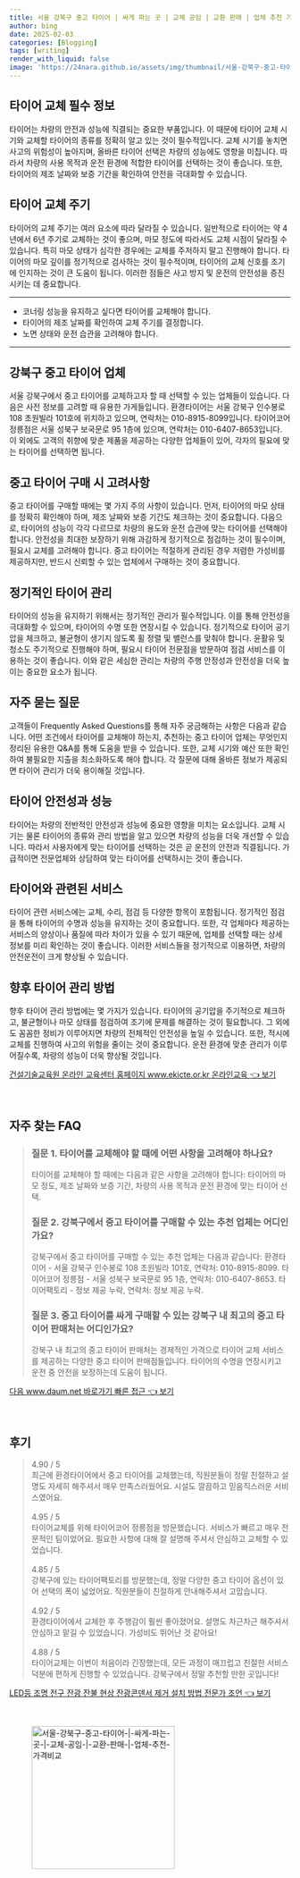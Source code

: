 ```yaml
---
title: 서울 강북구 중고 타이어 | 싸게 파는 곳 | 교체 공임 | 교환 판매 | 업체 추천 가격비교
author: bing
date: 2025-02-03
categories: [Blogging]
tags: [writing]
render_with_liquid: false
image: 'https://24nara.github.io/assets/img/thumbnail/서울-강북구-중고-타이어-|-싸게-파는-곳-|-교체-공임-|-교환-판매-|-업체-추천-가격비교.webp'
---
```



<h2 id='타이어 교체 필수 정보'>타이어 교체 필수 정보</h2>

<p>타이어는 차량의 안전과 성능에 직결되는 중요한 부품입니다. 이 때문에 타이어 교체 시기와 교체할 타이어의 종류를 정확히 알고 있는 것이 필수적입니다. 교체 시기를 놓치면 사고의 위험성이 높아지며, 올바른 타이어 선택은 차량의 성능에도 영향을 미칩니다. 따라서 차량의 사용 목적과 운전 환경에 적합한 타이어를 선택하는 것이 좋습니다. 또한, 타이어의 제조 날짜와 보증 기간을 확인하여 안전을 극대화할 수 있습니다.</p>

<h2 id='타이어 교체 주기'>타이어 교체 주기</h2>

<p>타이어의 교체 주기는 여러 요소에 따라 달라질 수 있습니다. 일반적으로 타이어는 약 4년에서 6년 주기로 교체하는 것이 좋으며, 마모 정도에 따라서도 교체 시점이 달라질 수 있습니다. 특히 마모 상태가 심각한 경우에는 교체를 주저하지 말고 진행해야 합니다. 타이어의 마모 깊이를 정기적으로 검사하는 것이 필수적이며, 타이어의 교체 신호를 조기에 인지하는 것이 큰 도움이 됩니다. 이러한 점들은 사고 방지 및 운전의 안전성을 증진시키는 데 중요합니다.</p>

<hr />

<ul>
    <li>코너링 성능을 유지하고 싶다면 타이어를 교체해야 합니다.</li>
    <li>타이어의 제조 날짜를 확인하여 교체 주기를 결정합니다.</li>
    <li>노면 상태와 운전 습관을 고려해야 합니다.</li>
</ul>

<hr />

<h2 id='강북구 중고 타이어 업체'>강북구 중고 타이어 업체</h2>

<p>서울 강북구에서 중고 타이어를 교체하고자 할 때 선택할 수 있는 업체들이 있습니다. 다음은 사전 정보를 고려할 때 유용한 가게들입니다. 환경타이어는 서울 강북구 인수봉로 108 초원빌라 101호에 위치하고 있으며, 연락처는 010-8915-8099입니다. 타이어코어 정릉점은 서울 성북구 보국문로 95 1층에 있으며, 연락처는 010-6407-8653입니다. 이 외에도 고객의 취향에 맞춘 제품을 제공하는 다양한 업체들이 있어, 각자의 필요에 맞는 타이어를 선택하면 됩니다.</p>

<h2 id='중고 타이어 구매 시 고려사항'>중고 타이어 구매 시 고려사항</h2>

<p>중고 타이어를 구매할 때에는 몇 가지 주의 사항이 있습니다. 먼저, 타이어의 마모 상태를 정확히 확인해야 하며, 제조 날짜와 보증 기간도 체크하는 것이 중요합니다. 다음으로, 타이어의 성능이 각각 다르므로 차량의 용도와 운전 습관에 맞는 타이어를 선택해야 합니다. 안전성을 최대한 보장하기 위해 과감하게 정기적으로 점검하는 것이 필수이며, 필요시 교체를 고려해야 합니다. 중고 타이어는 적절하게 관리된 경우 저렴한 가성비를 제공하지만, 반드시 신뢰할 수 있는 업체에서 구매하는 것이 중요합니다.</p>

<h2 id='정기적인 타이어 관리'>정기적인 타이어 관리</h2>

<p>타이어의 성능을 유지하기 위해서는 정기적인 관리가 필수적입니다. 이를 통해 안전성을 극대화할 수 있으며, 타이어의 수명 또한 연장시킬 수 있습니다. 정기적으로 타이어 공기압을 체크하고, 불균형이 생기지 않도록 휠 정렬 및 밸런스를 맞춰야 합니다. 윤활유 및 청소도 주기적으로 진행해야 하며, 필요시 타이어 전문점을 방문하여 점검 서비스를 이용하는 것이 좋습니다. 이와 같은 세심한 관리는 차량의 주행 안정성과 안전성을 더욱 높이는 중요한 요소가 됩니다.</p>

<h2 id='자주 묻는 질문'>자주 묻는 질문</h2>

<p>고객들이 Frequently Asked Questions를 통해 자주 궁금해하는 사항은 다음과 같습니다. 어떤 조건에서 타이어를 교체해야 하는지, 추천하는 중고 타이어 업체는 무엇인지 정리된 유용한 Q&A를 통해 도움을 받을 수 있습니다. 또한, 교체 시기와 예산 또한 확인하여 불필요한 지출을 최소화하도록 해야 합니다. 각 질문에 대해 올바른 정보가 제공되면 타이어 관리가 더욱 용이해질 것입니다.</p>

<h2 id='타이어 안전성과 성능'>타이어 안전성과 성능</h2>

<p>타이어는 차량의 전반적인 안전성과 성능에 중요한 영향을 미치는 요소입니다. 교체 시기는 물론 타이어의 종류와 관리 방법을 알고 있으면 차량의 성능을 더욱 개선할 수 있습니다. 따라서 사용자에게 맞는 타이어를 선택하는 것은 곧 운전의 안전과 직결됩니다. 가급적이면 전문업체와 상담하여 맞는 타이어를 선택하시는 것이 좋습니다.</p>

<h2 id='타이어와 관련된 서비스'>타이어와 관련된 서비스</h2>

<p>타이어 관련 서비스에는 교체, 수리, 점검 등 다양한 항목이 포함됩니다. 정기적인 점검을 통해 타이어의 수명과 성능을 유지하는 것이 중요합니다. 또한, 각 업체마다 제공하는 서비스의 양상이나 품질에 따라 차이가 있을 수 있기 때문에, 업체를 선택할 때는 상세 정보를 미리 확인하는 것이 좋습니다. 이러한 서비스들을 정기적으로 이용하면, 차량의 안전운전이 크게 향상될 수 있습니다.</p>

<h2 id='향후 타이어 관리 방법'>향후 타이어 관리 방법</h2>

<p>향후 타이어 관리 방법에는 몇 가지가 있습니다. 타이어의 공기압을 주기적으로 체크하고, 불균형이나 마모 상태를 점검하여 조기에 문제를 해결하는 것이 필요합니다. 그 외에도 꼼꼼한 정비가 이루어지면 차량의 전체적인 안전성을 높일 수 있습니다. 또한, 적시에 교체를 진행하여 사고의 위험을 줄이는 것이 중요합니다. 운전 환경에 맞춘 관리가 이루어질수록, 차량의 성능이 더욱 향상될 것입니다.</p>


<p><a class="click-button" title="건설기술교육원 온라인 교육센터 홈페이지 www.ekicte.or.kr 온라인교육" href="https://24nara.github.io/posts/%EA%B1%B4%EC%84%A4%EA%B8%B0%EC%88%A0%EA%B5%90%EC%9C%A1%EC%9B%90-%EC%98%A8%EB%9D%BC%EC%9D%B8-%EA%B5%90%EC%9C%A1%EC%84%BC%ED%84%B0-%ED%99%88%ED%8E%98%EC%9D%B4%EC%A7%80-www.ekicte.or.kr-%EC%98%A8%EB%9D%BC%EC%9D%B8%EA%B5%90%EC%9C%A1/" rel="dofollow">건설기술교육원 온라인 교육센터 홈페이지 www.ekicte.or.kr 온라인교육 👈 보기</a></p><br>
<h2 id='자주_찾는_FAQ'>자주 찾는 FAQ</h2>
<div itemscope="" itemtype="https://schema.org/FAQPage"> 
<blockquote> 
<div itemscope="" itemprop="mainEntity" itemtype="https://schema.org/Question"> 
<h3 itemprop="name">질문 1. 타이어를 교체해야 할 때에 어떤 사항을 고려해야 하나요?</h3> 
<div itemscope="" itemprop="acceptedAnswer" itemtype="https://schema.org/Answer"> 
<span itemprop="text"> 
<p>타이어를 교체해야 할 때에는 다음과 같은 사항을 고려해야 합니다: 타이어의 마모 정도, 제조 날짜와 보증 기간, 차량의 사용 목적과 운전 환경에 맞는 타이어 선택.</p> 
</span> 
</div> 
</div> 
<div itemscope="" itemprop="mainEntity" itemtype="https://schema.org/Question"> 
<h3 itemprop="name">질문 2. 강북구에서 중고 타이어를 구매할 수 있는 추천 업체는 어디인가요?</h3> 
<div itemscope="" itemprop="acceptedAnswer" itemtype="https://schema.org/Answer"> 
<span itemprop="text"> 
<p>강북구에서 중고 타이어를 구매할 수 있는 추천 업체는 다음과 같습니다: 환경타이어 - 서울 강북구 인수봉로 108 초원빌라 101호, 연락처: 010-8915-8099. 타이어코어 정릉점 - 서울 성북구 보국문로 95 1층, 연락처: 010-6407-8653. 타이어팩토리 - 정보 제공 누락, 연락처: 정보 제공 누락.</p> 
</span> 
</div> 
</div> 
<div itemscope="" itemprop="mainEntity" itemtype="https://schema.org/Question"> 
<h3 itemprop="name">질문 3. 중고 타이어를 싸게 구매할 수 있는 강북구 내 최고의 중고 타이어 판매처는 어디인가요?</h3> 
<div itemscope="" itemprop="acceptedAnswer" itemtype="https://schema.org/Answer"> 
<span itemprop="text"> 
<p>강북구 내 최고의 중고 타이어 판매처는 경제적인 가격으로 타이어 교체 서비스를 제공하는 다양한 중고 타이어 판매점들입니다. 타이어의 수명을 연장시키고 운전 중 안전을 보장하는데 도움이 됩니다.</p> 
</span> 
</div> 
</div> 
</blockquote> 
</div>
<p><a class="click-button" title="다음 www.daum.net 바로가기 빠른 접근" href="https://24nara.github.io/posts/%EB%8B%A4%EC%9D%8C-www.daum.net-%EB%B0%94%EB%A1%9C%EA%B0%80%EA%B8%B0-%EB%B9%A0%EB%A5%B8-%EC%A0%91%EA%B7%BC/" rel="dofollow">다음 www.daum.net 바로가기 빠른 접근 👈 보기</a></p><br>
<h2 id='후기'>후기</h2>
<div itemscope itemtype="https://schema.org/Product">
  <blockquote>
  <div itemprop="review" itemscope itemtype="https://schema.org/Review">
      <div itemprop="reviewRating" itemscope itemtype="https://schema.org/Rating"> <span itemprop="ratingValue">4.90</span> / <span itemprop="bestRating">5</span> </div>
      <span itemprop="reviewBody">최근에 환경타이어에서 중고 타이어를 교체했는데, 직원분들이 정말 친절하고 설명도 자세히 해주셔서 매우 만족스러웠어요. 시설도 깔끔하고 믿음직스러운 서비스였어요.</span>
  </div>
  <br>
  <div itemprop="review" itemscope itemtype="https://schema.org/Review">
      <div itemprop="reviewRating" itemscope itemtype="https://schema.org/Rating"> <span itemprop="ratingValue">4.95</span> / <span itemprop="bestRating">5</span> </div>
      <span itemprop="reviewBody">타이어교체를 위해 타이어코어 정릉점을 방문했습니다. 서비스가 빠르고 매우 전문적인 팀이었어요. 필요한 사항에 대해 잘 설명해 주셔서 안심하고 교체할 수 있었습니다.</span>
  </div>
  <br>
  <div itemprop="review" itemscope itemtype="https://schema.org/Review">
      <div itemprop="reviewRating" itemscope itemtype="https://schema.org/Rating"> <span itemprop="ratingValue">4.85</span> / <span itemprop="bestRating">5</span> </div>
      <span itemprop="reviewBody">강북구에 있는 타이어팩토리를 방문했는데, 정말 다양한 중고 타이어 옵션이 있어 선택의 폭이 넓었어요. 직원분들이 친절하게 안내해주셔서 고맙습니다.</span>
  </div>
  <br>
  <div itemprop="review" itemscope itemtype="https://schema.org/Review">
      <div itemprop="reviewRating" itemscope itemtype="https://schema.org/Rating"> <span itemprop="ratingValue">4.92</span> / <span itemprop="bestRating">5</span> </div>
      <span itemprop="reviewBody">환경타이어에서 교체한 후 주행감이 훨씬 좋아졌어요. 설명도 차근차근 해주셔서 안심하고 맡길 수 있었습니다. 가성비도 뛰어난 것 같아요!</span>
  </div>
  <br>
  <div itemprop="review" itemscope itemtype="https://schema.org/Review">
      <div itemprop="reviewRating" itemscope itemtype="https://schema.org/Rating"> <span itemprop="ratingValue">4.88</span> / <span itemprop="bestRating">5</span> </div>
      <span itemprop="reviewBody">타이어교체는 이번이 처음이라 긴장했는데, 모든 과정이 매끄럽고 친절한 서비스 덕분에 편하게 진행할 수 있었습니다. 강북구에서 정말 추천할 만한 곳입니다!</span>
  </div>
  </blockquote>
</div>
<p><a class="click-button" title="LED등 조명 전구 잔광 잔불 현상 잔광콘덴서 제거 설치 방법 전문가 조언" href="https://24nara.github.io/posts/LED%EB%93%B1-%EC%A1%B0%EB%AA%85-%EC%A0%84%EA%B5%AC-%EC%9E%94%EA%B4%91-%EC%9E%94%EB%B6%88-%ED%98%84%EC%83%81-%EC%9E%94%EA%B4%91%EC%BD%98%EB%8D%B4%EC%84%9C-%EC%A0%9C%EA%B1%B0-%EC%84%A4%EC%B9%98-%EB%B0%A9%EB%B2%95-%EC%A0%84%EB%AC%B8%EA%B0%80-%EC%A1%B0%EC%96%B8/" rel="dofollow">LED등 조명 전구 잔광 잔불 현상 잔광콘덴서 제거 설치 방법 전문가 조언 👈 보기</a></p><br>
<figure class="image"><img src="https://24nara.github.io/assets/img/thumbnail/서울-강북구-중고-타이어-|-싸게-파는-곳-|-교체-공임-|-교환-판매-|-업체-추천-가격비교.webp" alt="서울-강북구-중고-타이어-|-싸게-파는-곳-|-교체-공임-|-교환-판매-|-업체-추천-가격비교" width="256" height="256"></figure>
